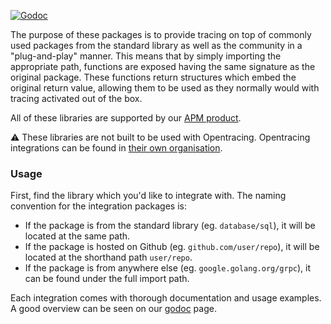 [![Godoc](http://img.shields.io/badge/godoc-reference-blue.svg?style=flat)](https://godoc.org/gopkg.in/DataDog/dd-trace-go.v1/contrib)

The purpose of these packages is to provide tracing on top of commonly used packages from the standard library as well as the 
community in a "plug-and-play" manner. This means that by simply importing the appropriate path, functions are exposed having
 the same signature as the original package. These functions return structures which embed the original return value, allowing 
them to be used as they normally would with tracing activated out of the box.

All of these libraries are supported by our [APM product](https://www.datadoghq.com/apm/).

:warning: These libraries are not built to be used with Opentracing. Opentracing integrations can be found in [their own organisation](https://github.com/opentracing-contrib/).

### Usage

First, find the library which you'd like to integrate with. The naming convention for the integration packages is:

* If the package is from the standard library (eg. `database/sql`), it will be located at the same path.
* If the package is hosted on Github (eg. `github.com/user/repo`), it will be located at the shorthand path `user/repo`.
* If the package is from anywhere else (eg. `google.golang.org/grpc`), it can be found under the full import path.

Each integration comes with thorough documentation and usage examples. A good overview can be seen on our 
[godoc](https://godoc.org/gopkg.in/DataDog/dd-trace-go.v1/contrib) page.
